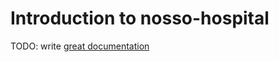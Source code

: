 # Introduction to nosso-hospital

TODO: write [great documentation](http://jacobian.org/writing/what-to-write/)
